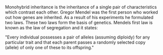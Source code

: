 Monohybrid inheritance is the inheritance of a single pair of characteristics which contrast each other. Gregor Mendel was the first person who worked out how genes are inherited. As a result of his experiments he formulated two laws. These two laws form the basis of genetics. Mendels first law is known as the law of segregation and it states:

"Every individual possesses a pair of alleles (assuming diploidy) for any particular trait and that each parent passes a randomly selected copy (allele) of only one of these to its offspring."
